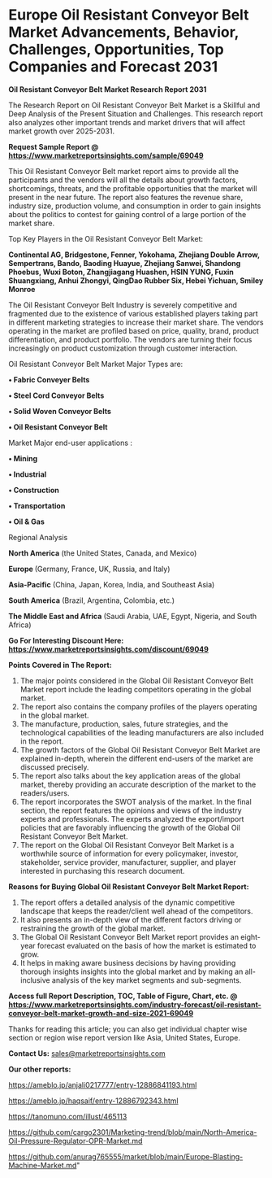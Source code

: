 # Europe Oil Resistant Conveyor Belt Market Advancements, Behavior, Challenges, Opportunities, Top Companies and Forecast 2031

<strong>Oil Resistant Conveyor Belt Market Research Report 2031</strong>

The Research Report on Oil Resistant Conveyor Belt Market is a Skillful and Deep Analysis of the Present Situation and Challenges. This research report also analyzes other important trends and market drivers that will affect market growth over 2025-2031.

<strong>Request Sample Report @ <a href=https://www.marketreportsinsights.com/sample/69049>https://www.marketreportsinsights.com/sample/69049</a></strong>

This Oil Resistant Conveyor Belt market report aims to provide all the participants and the vendors will all the details about growth factors, shortcomings, threats, and the profitable opportunities that the market will present in the near future. The report also features the revenue share, industry size, production volume, and consumption in order to gain insights about the politics to contest for gaining control of a large portion of the market share.

Top Key Players in the Oil Resistant Conveyor Belt Market:

<strong>Continental AG, Bridgestone, Fenner, Yokohama, Zhejiang Double Arrow, Sempertrans, Bando, Baoding Huayue, Zhejiang Sanwei, Shandong Phoebus, Wuxi Boton, Zhangjiagang Huashen, HSIN YUNG, Fuxin Shuangxiang, Anhui Zhongyi, QingDao Rubber Six, Hebei Yichuan, Smiley Monroe</strong>

The Oil Resistant Conveyor Belt Industry is severely competitive and fragmented due to the existence of various established players taking part in different marketing strategies to increase their market share. The vendors operating in the market are profiled based on price, quality, brand, product differentiation, and product portfolio. The vendors are turning their focus increasingly on product customization through customer interaction.

Oil Resistant Conveyor Belt Market Major Types are:

<strong>• Fabric Conveyer Belts

• Steel Cord Conveyor Belts

• Solid Woven Conveyor Belts

• Oil Resistant Conveyor Belt</strong>

Market Major end-user applications :

<strong>• Mining

• Industrial

• Construction

• Transportation

• Oil & Gas</strong>

Regional Analysis

</u><strong><b>North America</b></strong> (the United States, Canada, and Mexico)

<strong><b>Europe </b></strong>(Germany, France, UK, Russia, and Italy)

<strong><b>Asia-Pacific</b></strong> (China, Japan, Korea, India, and Southeast Asia)

<strong><b>South America</b></strong> (Brazil, Argentina, Colombia, etc.)

<strong><b>The Middle East and Africa</b></strong> (Saudi Arabia, UAE, Egypt, Nigeria, and South Africa)

<strong>Go For Interesting Discount Here: <a href=https://www.marketreportsinsights.com/discount/69049>https://www.marketreportsinsights.com/discount/69049</a></strong>

<strong>Points Covered in The Report:</strong>
<ol>
  <li>The major points considered in the Global Oil Resistant Conveyor Belt Market report include the leading competitors operating in the global market.</li>
  <li>The report also contains the company profiles of the players operating in the global market.</li>
  <li>The manufacture, production, sales, future strategies, and the technological capabilities of the leading manufacturers are also included in the report.</li>
  <li>The growth factors of the Global Oil Resistant Conveyor Belt Market are explained in-depth, wherein the different end-users of the market are discussed precisely.</li>
  <li>The report also talks about the key application areas of the global market, thereby providing an accurate description of the market to the readers/users.</li>
  <li>The report incorporates the SWOT analysis of the market. In the final section, the report features the opinions and views of the industry experts and professionals. The experts analyzed the export/import policies that are favorably influencing the growth of the Global Oil Resistant Conveyor Belt Market.</li>
  <li>The report on the Global Oil Resistant Conveyor Belt Market is a worthwhile source of information for every policymaker, investor, stakeholder, service provider, manufacturer, supplier, and player interested in purchasing this research document.</li>
</ol>
<strong>Reasons for Buying Global Oil Resistant Conveyor Belt Market Report:</strong>

<ol>
  <li>The report offers a detailed analysis of the dynamic competitive landscape that keeps the reader/client well ahead of the competitors.</li>
  <li>It also presents an in-depth view of the different factors driving or restraining the growth of the global market.</li>
  <li>The Global Oil Resistant Conveyor Belt Market report provides an eight-year forecast evaluated on the basis of how the market is estimated to grow.</li>
  <li>It helps in making aware business decisions by having providing thorough insights insights into the global market and by making an all-inclusive analysis of the key market segments and sub-segments.</li>
</ol>
<strong>Access full Report Description, TOC, Table of Figure, Chart, etc. @ <a href=https://www.marketreportsinsights.com/industry-forecast/oil-resistant-conveyor-belt-market-growth-and-size-2021-69049>https://www.marketreportsinsights.com/industry-forecast/oil-resistant-conveyor-belt-market-growth-and-size-2021-69049</a></strong>


Thanks for reading this article; you can also get individual chapter wise section or region wise report version like Asia, United States, Europe.

<strong>Contact Us:</strong>
sales@marketreportsinsights.com

<strong>Our other reports:</strong>

<a href=https://ameblo.jp/anjali0217777/entry-12886841193.html>https://ameblo.jp/anjali0217777/entry-12886841193.html</a>

<a href=https://ameblo.jp/haqsaif/entry-12886792343.html>https://ameblo.jp/haqsaif/entry-12886792343.html</a>

<a href=https://tanomuno.com/illust/465113>https://tanomuno.com/illust/465113</a>

<a href=https://github.com/cargo2301/Marketing-trend/blob/main/North-America-Oil-Pressure-Regulator-OPR-Market.md>https://github.com/cargo2301/Marketing-trend/blob/main/North-America-Oil-Pressure-Regulator-OPR-Market.md</a>

<a href=https://github.com/anurag765555/market/blob/main/Europe-Blasting-Machine-Market.md>https://github.com/anurag765555/market/blob/main/Europe-Blasting-Machine-Market.md</a>"
